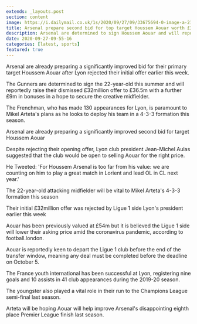 ```yaml
---
extends: _layouts.post
section: content
image: https://i.dailymail.co.uk/1s/2020/09/27/09/33675694-0-image-a-21_1601196233005.jpg 
title: Arsenal prepare second bid for top target Houssem Aouar worth £36.5m plus £9m in add-ons 
description: Arsenal are determined to sign Houssem Aouar and will reportedly raise their dismissed £32million offer to £36.5m with a further £9m in bonuses in a hope to secure the creative midfielder. 
date: 2020-09-27-09-55-16 
categories: [latest, sports] 
featured: true 
--- 
```

Arsenal are already preparing a significantly improved bid for their primary target Houssem Aouar after Lyon rejected their initial offer earlier this week.

The Gunners are determined to sign the 22-year-old this summer and will reportedly raise their dismissed £32million offer to £36.5m with a further £9m in bonuses in a hope to secure the creative midfielder.

The Frenchman, who has made 130 appearances for Lyon, is paramount to Mikel Arteta's plans as he looks to deploy his team in a 4-3-3 formation this season.

Arsenal are already preparing a significantly improved second bid for target Houssem Aouar

Despite rejecting their opening offer, Lyon club president Jean-Michel Aulas suggested that the club would be open to selling Aouar for the right price.

He Tweeted: 'For Houssem Arsenal is too far from his value: we are counting on him to play a great match in Lorient and lead OL in CL next year.'

The 22-year-old attacking midfielder will be vital to Mikel Arteta's 4-3-3 formation this season

Their initial £32million offer was rejected by Ligue 1 side Lyon's president earlier this week

Aouar has been previously valued at £54m but it is believed the Ligue 1 side will lower their asking price amid the coronavirus pandemic, according to football.london. 

Aouar is reportedly keen to depart the Ligue 1 club before the end of the transfer window, meaning any deal must be completed before the deadline on October 5. 

The France youth international has been successful at Lyon, registering nine goals and 10 assists in 41 club appearances during the 2019-20 season. 

The youngster also played a vital role in their run to the Champions League semi-final last season. 

Arteta will be hoping Aouar will help improve Arsenal's disappointing eighth place Premier League finish last season.  

